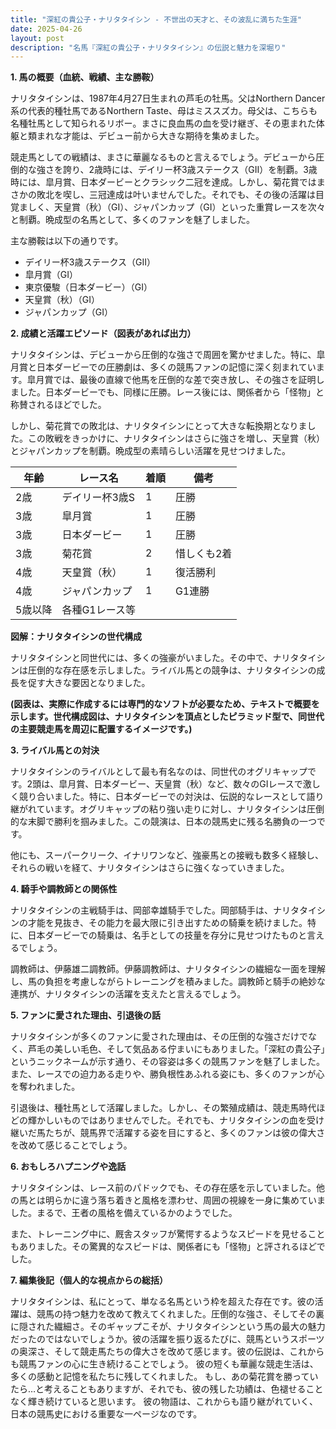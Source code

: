 ```yaml
---
title: "深紅の貴公子・ナリタタイシン - 不世出の天才と、その波乱に満ちた生涯"
date: 2025-04-26
layout: post
description: "名馬『深紅の貴公子・ナリタタイシン』の伝説と魅力を深堀り"
---
```


**1. 馬の概要（血統、戦績、主な勝鞍）**

ナリタタイシンは、1987年4月27日生まれの芦毛の牡馬。父はNorthern Dancer系の代表的種牡馬であるNorthern Taste、母はミススズカ。母父は、こちらも名種牡馬として知られるリボー。まさに良血馬の血を受け継ぎ、その恵まれた体躯と類まれな才能は、デビュー前から大きな期待を集めました。

競走馬としての戦績は、まさに華麗なるものと言えるでしょう。デビューから圧倒的な強さを誇り、2歳時には、デイリー杯3歳ステークス（GII）を制覇。3歳時には、皐月賞、日本ダービーとクラシック二冠を達成。しかし、菊花賞ではまさかの敗北を喫し、三冠達成は叶いませんでした。それでも、その後の活躍は目覚ましく、天皇賞（秋）（GI）、ジャパンカップ（GI）といった重賞レースを次々と制覇。晩成型の名馬として、多くのファンを魅了しました。

主な勝鞍は以下の通りです。

* デイリー杯3歳ステークス（GII）
* 皐月賞（GI）
* 東京優駿（日本ダービー）（GI）
* 天皇賞（秋）（GI）
* ジャパンカップ（GI）


**2. 成績と活躍エピソード（図表があれば出力）**

ナリタタイシンは、デビューから圧倒的な強さで周囲を驚かせました。特に、皐月賞と日本ダービーでの圧勝劇は、多くの競馬ファンの記憶に深く刻まれています。皐月賞では、最後の直線で他馬を圧倒的な差で突き放し、その強さを証明しました。日本ダービーでも、同様に圧勝。レース後には、関係者から「怪物」と称賛されるほどでした。

しかし、菊花賞での敗北は、ナリタタイシンにとって大きな転換期となりました。この敗戦をきっかけに、ナリタタイシンはさらに強さを増し、天皇賞（秋）とジャパンカップを制覇。晩成型の素晴らしい活躍を見せつけました。

| 年齢 | レース名             | 着順 | 備考                                   |
|-----|----------------------|-----|----------------------------------------|
| 2歳 | デイリー杯3歳S       | 1   | 圧勝                                   |
| 3歳 | 皐月賞               | 1   | 圧勝                                   |
| 3歳 | 日本ダービー           | 1   | 圧勝                                   |
| 3歳 | 菊花賞               | 2   | 惜しくも2着                             |
| 4歳 | 天皇賞（秋）         | 1   | 復活勝利                               |
| 4歳 | ジャパンカップ         | 1   | G1連勝                                 |
| 5歳以降 | 各種G1レース等 |  |  |


**図解：ナリタタイシンの世代構成**

ナリタタイシンと同世代には、多くの強豪がいました。その中で、ナリタタイシンは圧倒的な存在感を示しました。ライバル馬との競争は、ナリタタイシンの成長を促す大きな要因となりました。


**(図表は、実際に作成するには専門的なソフトが必要なため、テキストで概要を示します。世代構成図は、ナリタタイシンを頂点としたピラミッド型で、同世代の主要競走馬を周辺に配置するイメージです。)**


**3. ライバル馬との対決**

ナリタタイシンのライバルとして最も有名なのは、同世代のオグリキャップです。2頭は、皐月賞、日本ダービー、天皇賞（秋）など、数々のGIレースで激しく競り合いました。特に、日本ダービーでの対決は、伝説的なレースとして語り継がれています。オグリキャップの粘り強い走りに対し、ナリタタイシンは圧倒的な末脚で勝利を掴みました。この競演は、日本の競馬史に残る名勝負の一つです。

他にも、スーパークリーク、イナリワンなど、強豪馬との接戦も数多く経験し、それらの戦いを経て、ナリタタイシンはさらに強くなっていきました。


**4. 騎手や調教師との関係性**

ナリタタイシンの主戦騎手は、岡部幸雄騎手でした。岡部騎手は、ナリタタイシンの才能を見抜き、その能力を最大限に引き出すための騎乗を続けました。特に、日本ダービーでの騎乗は、名手としての技量を存分に見せつけたものと言えるでしょう。

調教師は、伊藤雄二調教師。伊藤調教師は、ナリタタイシンの繊細な一面を理解し、馬の負担を考慮しながらトレーニングを積みました。調教師と騎手の絶妙な連携が、ナリタタイシンの活躍を支えたと言えるでしょう。


**5. ファンに愛された理由、引退後の話**

ナリタタイシンが多くのファンに愛された理由は、その圧倒的な強さだけでなく、芦毛の美しい毛色、そして気品ある佇まいにもありました。「深紅の貴公子」というニックネームが示す通り、その容姿は多くの競馬ファンを魅了しました。また、レースでの迫力ある走りや、勝負根性あふれる姿にも、多くのファンが心を奪われました。

引退後は、種牡馬として活躍しました。しかし、その繁殖成績は、競走馬時代ほどの輝かしいものではありませんでした。それでも、ナリタタイシンの血を受け継いだ馬たちが、競馬界で活躍する姿を目にすると、多くのファンは彼の偉大さを改めて感じることでしょう。


**6. おもしろハプニングや逸話**

ナリタタイシンは、レース前のパドックでも、その存在感を示していました。他の馬とは明らかに違う落ち着きと風格を漂わせ、周囲の視線を一身に集めていました。まるで、王者の風格を備えているかのようでした。

また、トレーニング中に、厩舎スタッフが驚愕するようなスピードを見せることもありました。その驚異的なスピードは、関係者にも「怪物」と評されるほどでした。


**7. 編集後記（個人的な視点からの総括）**

ナリタタイシンは、私にとって、単なる名馬という枠を超えた存在です。彼の活躍は、競馬の持つ魅力を改めて教えてくれました。圧倒的な強さ、そしてその裏に隠された繊細さ。そのギャップこそが、ナリタタイシンという馬の最大の魅力だったのではないでしょうか。彼の活躍を振り返るたびに、競馬というスポーツの奥深さ、そして競走馬たちの偉大さを改めて感じます。彼の伝説は、これからも競馬ファンの心に生き続けることでしょう。  彼の短くも華麗な競走生活は、多くの感動と記憶を私たちに残してくれました。  もし、あの菊花賞を勝っていたら…と考えることもありますが、それでも、彼の残した功績は、色褪せることなく輝き続けていると思います。  彼の物語は、これからも語り継がれていく、日本の競馬史における重要な一ページなのです。
